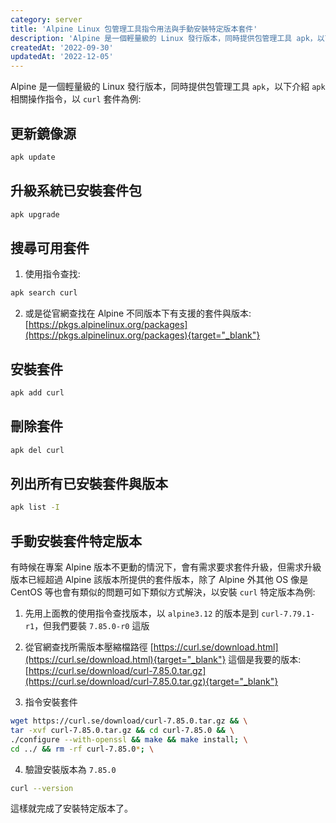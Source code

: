 ```yaml
---
category: server
title: 'Alpine Linux 包管理工具指令用法與手動安裝特定版本套件'
description: 'Alpine 是一個輕量級的 Linux 發行版本，同時提供包管理工具 apk，以下介紹 apk 相關操作指令'
createdAt: '2022-09-30'
updatedAt: '2022-12-05'
---
```


Alpine 是一個輕量級的 Linux 發行版本，同時提供包管理工具 `apk`，以下介紹 `apk` 相關操作指令，以 `curl` 套件為例:
## 更新鏡像源
```sh
apk update
```

## 升級系統已安裝套件包
```sh
apk upgrade
```

## 搜尋可用套件
1. 使用指令查找:
```sh
apk search curl
```
2. 或是從官網查找在 Alpine 不同版本下有支援的套件與版本:
   [https://pkgs.alpinelinux.org/packages](https://pkgs.alpinelinux.org/packages){target="_blank"}

## 安裝套件
```sh
apk add curl
```

## 刪除套件
```sh
apk del curl
```

## 列出所有已安裝套件與版本
```sh
apk list -I
```

## 手動安裝套件特定版本

有時候在專案 Alpine 版本不更動的情況下，會有需求要求套件升級，但需求升級版本已經超過 Alpine 該版本所提供的套件版本，除了 Alpine 外其他 OS 像是 CentOS 等也會有類似的問題可如下類似方式解決，以安裝 `curl` 特定版本為例:

1. 先用上面教的使用指令查找版本，以 `alpine3.12` 的版本是到 `curl-7.79.1-r1`，但我們要裝 `7.85.0-r0` 這版

2. 從官網查找所需版本壓縮檔路徑
   [https://curl.se/download.html](https://curl.se/download.html){target="_blank"}
   這個是我要的版本: [https://curl.se/download/curl-7.85.0.tar.gz](https://curl.se/download/curl-7.85.0.tar.gz){target="_blank"}

3. 指令安裝套件
```bash
wget https://curl.se/download/curl-7.85.0.tar.gz && \
tar -xvf curl-7.85.0.tar.gz && cd curl-7.85.0 && \
./configure --with-openssl && make && make install; \
cd ../ && rm -rf curl-7.85.0*; \
```

4. 驗證安裝版本為 `7.85.0`
```sh
curl --version
```
這樣就完成了安裝特定版本了。
